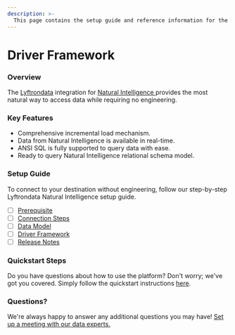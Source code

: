 ```yaml
---
description: >-
  This page contains the setup guide and reference information for the Natural Intelligence source connector.
---
```


# Driver Framework

### Overview

The [Lyftrondata](https://www.lyftrondata.com/) integration for [Natural Intelligence](https://www.lyftrondata.com/integration/natural-intelligence/)[ ](https://www.lyftrondata.com/integration/natural-intelligence/)provides the most natural way to access data while requiring no engineering.

### Key Features

* Comprehensive incremental load mechanism.
* Data from Natural Intelligence is available in real-time.&#x20;
* ANSI SQL is fully supported to query data with ease.
* Ready to query Natural Intelligence relational schema model.

### Setup Guide

To connect to your destination without engineering, follow our step-by-step Lyftrondata Natural Intelligence setup guide.

* [ ] [Prerequisite](../../marketing-analytics/natural-intelligence/prerequisite.md)
* [ ] [Connection Steps](../../marketing-analytics/natural-intelligence/connection-steps.md)
* [ ] [Data Model](../../marketing-analytics/natural-intelligence/data-model/)
* [ ] [Driver Framework](../../marketing-analytics/natural-intelligence/driver-framework/)
* [ ] [Release Notes](../../marketing-analytics/natural-intelligence/release-notes.md)

### Quickstart Steps

Do you have questions about how to use the platform? Don't worry; we've got you covered. Simply follow the quickstart instructions [here](../../../quickstart-steps.md).

### Questions? <a href="#questions" id="questions"></a>

We're always happy to answer any additional questions you may have! [Set up a meeting with our data experts.](https://www.lyftrondata.com/book-a-meeting/)



